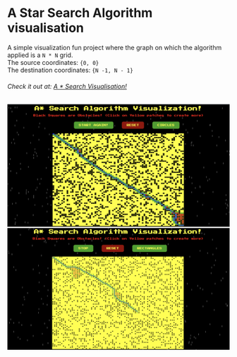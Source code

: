 # A Star Search Algorithm visualisation
A simple visualization fun project where the graph on which the algorithm applied is a <code>N * N</code> grid.<br>
The source coordinates: <code>{0, 0}</code><br>
The destination coordinates: <code>{N -1, N - 1}</code>
<br>
<h6>Check it out at: <a href='https://raunit-x.github.io/A-Star-Visualisation/'>A * Search Visualisation!</a></h6>
<img src='Screenshot 2020-04-13 at 2.00.22 PM.png' width='900'>
<img src='Screenshot 2020-04-13 at 2.00.41 PM.png' width='900'>
